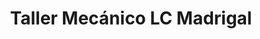 ---
title: "Taller Mecánico LC Madrigal"
url: /miraflores-de-la-sierra/taller-mecanico-lc-madrigal/
shop: general
---